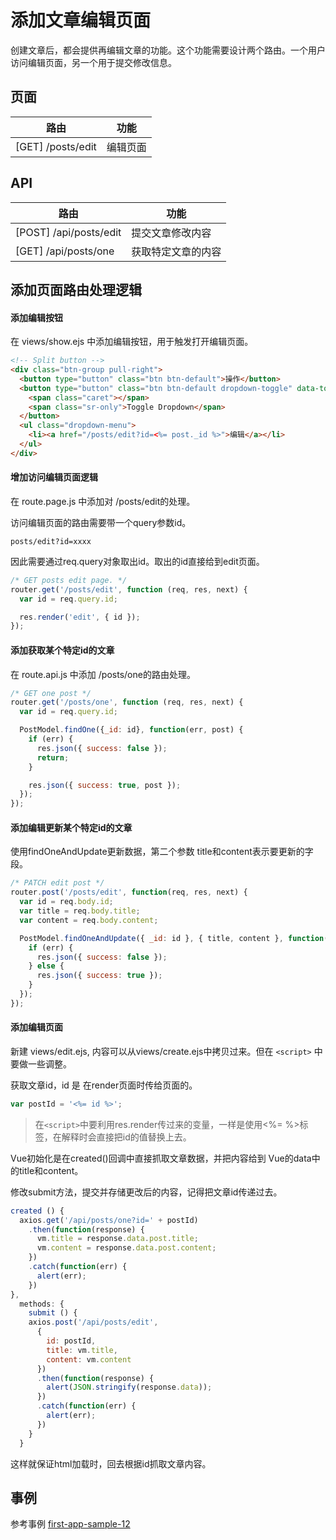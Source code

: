 # 添加文章编辑页面

创建文章后，都会提供再编辑文章的功能。这个功能需要设计两个路由。一个用户访问编辑页面，另一个用于提交修改信息。

## 页面

| 路由                | 功能   |
| ----------------- | ---- |
| [GET] /posts/edit | 编辑页面 |

## API

| 路由                     | 功能        |
| ---------------------- | --------- |
| [POST] /api/posts/edit | 提交文章修改内容  |
| [GET] /api/posts/one   | 获取特定文章的内容 |

## 添加页面路由处理逻辑

#### 添加编辑按钮

在 views/show.ejs 中添加编辑按钮，用于触发打开编辑页面。

```html
<!-- Split button -->
<div class="btn-group pull-right">
  <button type="button" class="btn btn-default">操作</button>
  <button type="button" class="btn btn-default dropdown-toggle" data-toggle="dropdown" aria-haspopup="true" aria-expanded="false">
    <span class="caret"></span>
    <span class="sr-only">Toggle Dropdown</span>
  </button>
  <ul class="dropdown-menu">
    <li><a href="/posts/edit?id=<%= post._id %>">编辑</a></li>
  </ul>
</div>
```

#### 增加访问编辑页面逻辑

在 route.page.js 中添加对 /posts/edit的处理。

访问编辑页面的路由需要带一个query参数id。

```
posts/edit?id=xxxx
```

因此需要通过req.query对象取出id。取出的id直接给到edit页面。

```js
/* GET posts edit page. */
router.get('/posts/edit', function (req, res, next) {
  var id = req.query.id;

  res.render('edit', { id });
});
```

#### 添加获取某个特定id的文章

在 route.api.js 中添加 /posts/one的路由处理。

```js
/* GET one post */
router.get('/posts/one', function (req, res, next) {
  var id = req.query.id;

  PostModel.findOne({_id: id}, function(err, post) {
    if (err) {
      res.json({ success: false });
      return;
    }

    res.json({ success: true, post });
  });
});
```

#### 添加编辑更新某个特定id的文章

使用findOneAndUpdate更新数据，第二个参数 title和content表示要更新的字段。

```js
/* PATCH edit post */
router.post('/posts/edit', function(req, res, next) {
  var id = req.body.id;
  var title = req.body.title;
  var content = req.body.content;

  PostModel.findOneAndUpdate({ _id: id }, { title, content }, function(err) {
    if (err) {
      res.json({ success: false });
    } else {
      res.json({ success: true });
    }
  });
});
```


#### 添加编辑页面

新建 views/edit.ejs, 内容可以从views/create.ejs中拷贝过来。但在 `<script>` 中要做一些调整。

获取文章id，id 是 在render页面时传给页面的。

```js
var postId = '<%= id %>';
```

> 在`<script>`中要利用res.render传过来的变量，一样是使用<%= %>标签，在解释时会直接把id的值替换上去。

Vue初始化是在created()回调中直接抓取文章数据，并把内容给到 Vue的data中的title和content。

修改submit方法，提交并存储更改后的内容，记得把文章id传递过去。

```js
created () {
  axios.get('/api/posts/one?id=' + postId)
    .then(function(response) {
      vm.title = response.data.post.title;
      vm.content = response.data.post.content;
    })
    .catch(function(err) {
      alert(err);
    })
},
  methods: {
    submit () {
    axios.post('/api/posts/edit',
      {
        id: postId,
        title: vm.title,
        content: vm.content
      })
      .then(function(response) {
        alert(JSON.stringify(response.data));
      })
      .catch(function(err) {
        alert(err);
      })
    }
  }
```

这样就保证html加载时，回去根据id抓取文章内容。

## 事例

参考事例 [first-app-sample-12](https://github.com/xugy0926/learn-webapp-sample/tree/master/first-app-sample-12)
